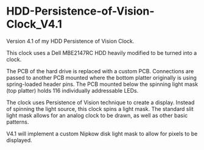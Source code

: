 # HDD-Persistence-of-Vision-Clock_V4.1
Version 4.1 of my HDD Persistence of Vision Clock.

This clock uses a Dell MBE2147RC HDD heavily modified to be turned into a clock.

The PCB of the hard drive is replaced with a custom PCB. Connections are passed to another PCB mounted where the bottom platter originally is using spring-loaded header pins. The PCB mounted below the spinning light mask (top platter) holds 116 individually addressable LEDs.

The clock uses Persistence of Vision technique to create a display. Instead of spinning the light source, this clock spins a light mask. The standard slit light mask allows for an analog clock to be drawn, as well as other basic patterns.

V4.1 will implement a custom Nipkow disk light mask to allow for pixels to be displayed.

